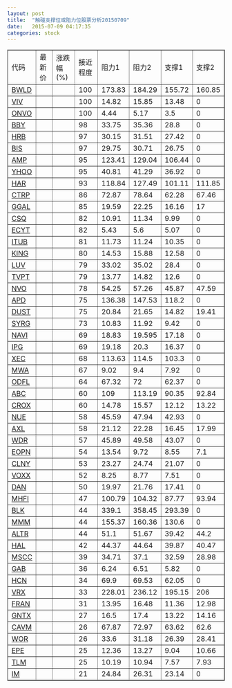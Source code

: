 ```yaml
---
layout: post
title:  "触碰支撑位或阻力位股票分析20150709"
date:   2015-07-09 04:17:35
categories: stock
---
```

<script type="text/javascript">
var stockList = []
stockList.push('gb_bwld');
stockList.push('gb_viv');
stockList.push('gb_onvo');
stockList.push('gb_bby');
stockList.push('gb_hrb');
stockList.push('gb_bis');
stockList.push('gb_amp');
stockList.push('gb_yhoo');
stockList.push('gb_har');
stockList.push('gb_ctrp');
stockList.push('gb_ggal');
stockList.push('gb_csq');
stockList.push('gb_ecyt');
stockList.push('gb_itub');
stockList.push('gb_king');
stockList.push('gb_luv');
stockList.push('gb_tvpt');
stockList.push('gb_nvo');
stockList.push('gb_apd');
stockList.push('gb_dust');
stockList.push('gb_syrg');
stockList.push('gb_navi');
stockList.push('gb_ipg');
stockList.push('gb_xec');
stockList.push('gb_mwa');
stockList.push('gb_odfl');
stockList.push('gb_abc');
stockList.push('gb_crox');
stockList.push('gb_nue');
stockList.push('gb_axl');
stockList.push('gb_wdr');
stockList.push('gb_eopn');
stockList.push('gb_clny');
stockList.push('gb_voxx');
stockList.push('gb_dan');
stockList.push('gb_mhfi');
stockList.push('gb_blk');
stockList.push('gb_mmm');
stockList.push('gb_altr');
stockList.push('gb_hal');
stockList.push('gb_mscc');
stockList.push('gb_gab');
stockList.push('gb_hcn');
stockList.push('gb_vrx');
stockList.push('gb_fran');
stockList.push('gb_gntx');
stockList.push('gb_cavm');
stockList.push('gb_wor');
stockList.push('gb_epe');
stockList.push('gb_tlm');
stockList.push('gb_im');
</script>
<table border="1">
 <tr>
 <td>代码</td>
 <td>最新价</td>
 <td>涨跌幅(%)</td>
 <td>接近程度</td>
 <td>阻力1</td>
 <td>阻力2</td>
 <td>支撑1</td>
 <td>支撑2</td>
</tr>
  <tr id="bwld" class="green">
  <td><a href="http://stock.finance.sina.com.cn/usstock/quotes/BWLD.html" target="_blank">BWLD</a></td><td></td><td></td><td>100</td><td>173.83</td><td>184.29</td><td>155.72</td><td>160.85</td></tr>
  <tr id="viv" class="green">
  <td><a href="http://stock.finance.sina.com.cn/usstock/quotes/VIV.html" target="_blank">VIV</a></td><td></td><td></td><td>100</td><td>14.82</td><td>15.85</td><td>13.48</td><td>0</td></tr>
  <tr id="onvo" class="green">
  <td><a href="http://stock.finance.sina.com.cn/usstock/quotes/ONVO.html" target="_blank">ONVO</a></td><td></td><td></td><td>100</td><td>4.44</td><td>5.17</td><td>3.5</td><td>0</td></tr>
  <tr id="bby" class="red">
  <td><a href="http://stock.finance.sina.com.cn/usstock/quotes/BBY.html" target="_blank">BBY</a></td><td></td><td></td><td>98</td><td>33.75</td><td>35.36</td><td>28.8</td><td>0</td></tr>
  <tr id="hrb" class="red">
  <td><a href="http://stock.finance.sina.com.cn/usstock/quotes/HRB.html" target="_blank">HRB</a></td><td></td><td></td><td>97</td><td>30.15</td><td>31.51</td><td>27.42</td><td>0</td></tr>
  <tr id="bis" class="red">
  <td><a href="http://stock.finance.sina.com.cn/usstock/quotes/BIS.html" target="_blank">BIS</a></td><td></td><td></td><td>97</td><td>29.75</td><td>30.71</td><td>26.75</td><td>0</td></tr>
  <tr id="amp" class="red">
  <td><a href="http://stock.finance.sina.com.cn/usstock/quotes/AMP.html" target="_blank">AMP</a></td><td></td><td></td><td>95</td><td>123.41</td><td>129.04</td><td>106.44</td><td>0</td></tr>
  <tr id="yhoo" class="green">
  <td><a href="http://stock.finance.sina.com.cn/usstock/quotes/YHOO.html" target="_blank">YHOO</a></td><td></td><td></td><td>95</td><td>40.81</td><td>41.29</td><td>36.92</td><td>0</td></tr>
  <tr id="har" class="green">
  <td><a href="http://stock.finance.sina.com.cn/usstock/quotes/HAR.html" target="_blank">HAR</a></td><td></td><td></td><td>93</td><td>118.84</td><td>127.49</td><td>101.11</td><td>111.85</td></tr>
  <tr id="ctrp" class="green">
  <td><a href="http://stock.finance.sina.com.cn/usstock/quotes/CTRP.html" target="_blank">CTRP</a></td><td></td><td></td><td>86</td><td>72.87</td><td>78.64</td><td>62.28</td><td>67.46</td></tr>
  <tr id="ggal" class="red">
  <td><a href="http://stock.finance.sina.com.cn/usstock/quotes/GGAL.html" target="_blank">GGAL</a></td><td></td><td></td><td>85</td><td>19.59</td><td>22.25</td><td>16.16</td><td>17</td></tr>
  <tr id="csq" class="red">
  <td><a href="http://stock.finance.sina.com.cn/usstock/quotes/CSQ.html" target="_blank">CSQ</a></td><td></td><td></td><td>82</td><td>10.91</td><td>11.34</td><td>9.99</td><td>0</td></tr>
  <tr id="ecyt" class="red">
  <td><a href="http://stock.finance.sina.com.cn/usstock/quotes/ECYT.html" target="_blank">ECYT</a></td><td></td><td></td><td>82</td><td>5.43</td><td>5.6</td><td>5.07</td><td>0</td></tr>
  <tr id="itub" class="green">
  <td><a href="http://stock.finance.sina.com.cn/usstock/quotes/ITUB.html" target="_blank">ITUB</a></td><td></td><td></td><td>81</td><td>11.73</td><td>11.24</td><td>10.35</td><td>0</td></tr>
  <tr id="king" class="red">
  <td><a href="http://stock.finance.sina.com.cn/usstock/quotes/KING.html" target="_blank">KING</a></td><td></td><td></td><td>80</td><td>14.53</td><td>15.88</td><td>12.58</td><td>0</td></tr>
  <tr id="luv" class="red">
  <td><a href="http://stock.finance.sina.com.cn/usstock/quotes/LUV.html" target="_blank">LUV</a></td><td></td><td></td><td>79</td><td>33.02</td><td>35.02</td><td>28.4</td><td>0</td></tr>
  <tr id="tvpt" class="red">
  <td><a href="http://stock.finance.sina.com.cn/usstock/quotes/TVPT.html" target="_blank">TVPT</a></td><td></td><td></td><td>79</td><td>13.77</td><td>14.82</td><td>12.6</td><td>0</td></tr>
  <tr id="nvo" class="red">
  <td><a href="http://stock.finance.sina.com.cn/usstock/quotes/NVO.html" target="_blank">NVO</a></td><td></td><td></td><td>78</td><td>54.25</td><td>57.26</td><td>45.87</td><td>47.59</td></tr>
  <tr id="apd" class="red">
  <td><a href="http://stock.finance.sina.com.cn/usstock/quotes/APD.html" target="_blank">APD</a></td><td></td><td></td><td>75</td><td>136.38</td><td>147.53</td><td>118.2</td><td>0</td></tr>
  <tr id="dust" class="green">
  <td><a href="http://stock.finance.sina.com.cn/usstock/quotes/DUST.html" target="_blank">DUST</a></td><td></td><td></td><td>75</td><td>20.84</td><td>21.65</td><td>14.82</td><td>19.41</td></tr>
  <tr id="syrg" class="red">
  <td><a href="http://stock.finance.sina.com.cn/usstock/quotes/SYRG.html" target="_blank">SYRG</a></td><td></td><td></td><td>73</td><td>10.83</td><td>11.92</td><td>9.42</td><td>0</td></tr>
  <tr id="navi" class="red">
  <td><a href="http://stock.finance.sina.com.cn/usstock/quotes/NAVI.html" target="_blank">NAVI</a></td><td></td><td></td><td>69</td><td>18.83</td><td>19.595</td><td>17.18</td><td>0</td></tr>
  <tr id="ipg" class="red">
  <td><a href="http://stock.finance.sina.com.cn/usstock/quotes/IPG.html" target="_blank">IPG</a></td><td></td><td></td><td>69</td><td>19.18</td><td>20.3</td><td>16.37</td><td>0</td></tr>
  <tr id="xec" class="green">
  <td><a href="http://stock.finance.sina.com.cn/usstock/quotes/XEC.html" target="_blank">XEC</a></td><td></td><td></td><td>68</td><td>113.63</td><td>114.5</td><td>103.3</td><td>0</td></tr>
  <tr id="mwa" class="red">
  <td><a href="http://stock.finance.sina.com.cn/usstock/quotes/MWA.html" target="_blank">MWA</a></td><td></td><td></td><td>67</td><td>9.02</td><td>9.4</td><td>7.92</td><td>0</td></tr>
  <tr id="odfl" class="red">
  <td><a href="http://stock.finance.sina.com.cn/usstock/quotes/ODFL.html" target="_blank">ODFL</a></td><td></td><td></td><td>64</td><td>67.32</td><td>72</td><td>62.37</td><td>0</td></tr>
  <tr id="abc" class="red">
  <td><a href="http://stock.finance.sina.com.cn/usstock/quotes/ABC.html" target="_blank">ABC</a></td><td></td><td></td><td>60</td><td>109</td><td>113.19</td><td>90.35</td><td>92.84</td></tr>
  <tr id="crox" class="red">
  <td><a href="http://stock.finance.sina.com.cn/usstock/quotes/CROX.html" target="_blank">CROX</a></td><td></td><td></td><td>60</td><td>14.78</td><td>15.57</td><td>12.12</td><td>13.22</td></tr>
  <tr id="nue" class="green">
  <td><a href="http://stock.finance.sina.com.cn/usstock/quotes/NUE.html" target="_blank">NUE</a></td><td></td><td></td><td>58</td><td>45.59</td><td>47.94</td><td>42.93</td><td>0</td></tr>
  <tr id="axl" class="red">
  <td><a href="http://stock.finance.sina.com.cn/usstock/quotes/AXL.html" target="_blank">AXL</a></td><td></td><td></td><td>58</td><td>21.12</td><td>22.28</td><td>16.45</td><td>17.99</td></tr>
  <tr id="wdr" class="red">
  <td><a href="http://stock.finance.sina.com.cn/usstock/quotes/WDR.html" target="_blank">WDR</a></td><td></td><td></td><td>57</td><td>45.89</td><td>49.58</td><td>43.07</td><td>0</td></tr>
  <tr id="eopn" class="green">
  <td><a href="http://stock.finance.sina.com.cn/usstock/quotes/EOPN.html" target="_blank">EOPN</a></td><td></td><td></td><td>54</td><td>13.54</td><td>9.72</td><td>8.55</td><td>7.1</td></tr>
  <tr id="clny" class="red">
  <td><a href="http://stock.finance.sina.com.cn/usstock/quotes/CLNY.html" target="_blank">CLNY</a></td><td></td><td></td><td>53</td><td>23.27</td><td>24.74</td><td>21.07</td><td>0</td></tr>
  <tr id="voxx" class="red">
  <td><a href="http://stock.finance.sina.com.cn/usstock/quotes/VOXX.html" target="_blank">VOXX</a></td><td></td><td></td><td>52</td><td>8.25</td><td>8.77</td><td>7.51</td><td>0</td></tr>
  <tr id="dan" class="red">
  <td><a href="http://stock.finance.sina.com.cn/usstock/quotes/DAN.html" target="_blank">DAN</a></td><td></td><td></td><td>50</td><td>19.97</td><td>21.76</td><td>17.41</td><td>0</td></tr>
  <tr id="mhfi" class="red">
  <td><a href="http://stock.finance.sina.com.cn/usstock/quotes/MHFI.html" target="_blank">MHFI</a></td><td></td><td></td><td>47</td><td>100.79</td><td>104.32</td><td>87.77</td><td>93.94</td></tr>
  <tr id="blk" class="red">
  <td><a href="http://stock.finance.sina.com.cn/usstock/quotes/BLK.html" target="_blank">BLK</a></td><td></td><td></td><td>44</td><td>339.1</td><td>358.45</td><td>293.39</td><td>0</td></tr>
  <tr id="mmm" class="red">
  <td><a href="http://stock.finance.sina.com.cn/usstock/quotes/MMM.html" target="_blank">MMM</a></td><td></td><td></td><td>44</td><td>155.37</td><td>160.36</td><td>130.6</td><td>0</td></tr>
  <tr id="altr" class="green">
  <td><a href="http://stock.finance.sina.com.cn/usstock/quotes/ALTR.html" target="_blank">ALTR</a></td><td></td><td></td><td>44</td><td>51.1</td><td>51.67</td><td>39.42</td><td>44.2</td></tr>
  <tr id="hal" class="green">
  <td><a href="http://stock.finance.sina.com.cn/usstock/quotes/HAL.html" target="_blank">HAL</a></td><td></td><td></td><td>42</td><td>44.37</td><td>44.64</td><td>39.87</td><td>40.47</td></tr>
  <tr id="mscc" class="green">
  <td><a href="http://stock.finance.sina.com.cn/usstock/quotes/MSCC.html" target="_blank">MSCC</a></td><td></td><td></td><td>39</td><td>34.71</td><td>37.1</td><td>32.59</td><td>28.98</td></tr>
  <tr id="gab" class="red">
  <td><a href="http://stock.finance.sina.com.cn/usstock/quotes/GAB.html" target="_blank">GAB</a></td><td></td><td></td><td>36</td><td>6.24</td><td>6.51</td><td>5.82</td><td>0</td></tr>
  <tr id="hcn" class="red">
  <td><a href="http://stock.finance.sina.com.cn/usstock/quotes/HCN.html" target="_blank">HCN</a></td><td></td><td></td><td>34</td><td>69.9</td><td>69.53</td><td>62.05</td><td>0</td></tr>
  <tr id="vrx" class="red">
  <td><a href="http://stock.finance.sina.com.cn/usstock/quotes/VRX.html" target="_blank">VRX</a></td><td></td><td></td><td>33</td><td>228.01</td><td>236.12</td><td>195.15</td><td>206</td></tr>
  <tr id="fran" class="green">
  <td><a href="http://stock.finance.sina.com.cn/usstock/quotes/FRAN.html" target="_blank">FRAN</a></td><td></td><td></td><td>31</td><td>13.95</td><td>16.48</td><td>11.36</td><td>12.98</td></tr>
  <tr id="gntx" class="red">
  <td><a href="http://stock.finance.sina.com.cn/usstock/quotes/GNTX.html" target="_blank">GNTX</a></td><td></td><td></td><td>27</td><td>16.5</td><td>17.4</td><td>13.22</td><td>14.16</td></tr>
  <tr id="cavm" class="green">
  <td><a href="http://stock.finance.sina.com.cn/usstock/quotes/CAVM.html" target="_blank">CAVM</a></td><td></td><td></td><td>26</td><td>67.87</td><td>72.97</td><td>63.62</td><td>62.6</td></tr>
  <tr id="wor" class="green">
  <td><a href="http://stock.finance.sina.com.cn/usstock/quotes/WOR.html" target="_blank">WOR</a></td><td></td><td></td><td>26</td><td>33.6</td><td>31.18</td><td>26.39</td><td>28.41</td></tr>
  <tr id="epe" class="green">
  <td><a href="http://stock.finance.sina.com.cn/usstock/quotes/EPE.html" target="_blank">EPE</a></td><td></td><td></td><td>25</td><td>12.36</td><td>13.27</td><td>9.04</td><td>10.66</td></tr>
  <tr id="tlm" class="green">
  <td><a href="http://stock.finance.sina.com.cn/usstock/quotes/TLM.html" target="_blank">TLM</a></td><td></td><td></td><td>25</td><td>10.19</td><td>10.94</td><td>7.57</td><td>7.93</td></tr>
  <tr id="im" class="red">
  <td><a href="http://stock.finance.sina.com.cn/usstock/quotes/IM.html" target="_blank">IM</a></td><td></td><td></td><td>21</td><td>24.84</td><td>26.31</td><td>23.14</td><td>0</td></tr>
</table>
